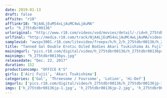 ```yaml
---
date: 2019-01-13
draft: false
affsite: "r18"
afflinkr18: "NjA4LjEuMS4xLjAuMC4wLjAuMA"
url: "h_275tdbr00136"
urloriginal: "http://www.r18.com/videos/vod/movies/detail/-/id=h_275tdbr00136"
urlfinal: "http://media.r18.com/track/NjA4LjEuMS4xLjAuMC4wLjAuMA/videos/vod/movies/detail/-/id=h_275tdbr00136"
samplevid: "awspv3001.r18.com/litevideo/freepv/h/h_2/h_275tdbr00136/h_275tdbr00136_dmb_w.mp4"
title: "Tanned Gal Double Erotic Oiled Bodies Akari Tsukishima Ai Fuji"
mainimgurl: "pics.r18.com/digital/video/h_275tdbr00136/h_275tdbr00136ps.jpg"
mainimgs: "h_275tdbr00136ps.jpg"
releasedate: "Dec. 22, 2017"
duration: 152
productioncomp: "OFFICE K'S"
girls: ['Airi Fujii', 'Akari Tsukishima']
categories: ['Gal', 'Threesome / Foursome', 'Lotion', 'Hi-Def']
imgurls: ['pics.r18.com/digital/video/h_275tdbr00136/h_275tdbr00136jp-1.jpg', 'pics.r18.com/digital/video/h_275tdbr00136/h_275tdbr00136jp-2.jpg', 'pics.r18.com/digital/video/h_275tdbr00136/h_275tdbr00136jp-3.jpg', 'pics.r18.com/digital/video/h_275tdbr00136/h_275tdbr00136jp-4.jpg', 'pics.r18.com/digital/video/h_275tdbr00136/h_275tdbr00136jp-5.jpg', 'pics.r18.com/digital/video/h_275tdbr00136/h_275tdbr00136jp-6.jpg', 'pics.r18.com/digital/video/h_275tdbr00136/h_275tdbr00136jp-7.jpg', 'pics.r18.com/digital/video/h_275tdbr00136/h_275tdbr00136jp-8.jpg', 'pics.r18.com/digital/video/h_275tdbr00136/h_275tdbr00136jp-9.jpg', 'pics.r18.com/digital/video/h_275tdbr00136/h_275tdbr00136jp-10.jpg', 'pics.r18.com/digital/video/h_275tdbr00136/h_275tdbr00136jp-11.jpg', 'pics.r18.com/digital/video/h_275tdbr00136/h_275tdbr00136jp-12.jpg', 'pics.r18.com/digital/video/h_275tdbr00136/h_275tdbr00136jp-13.jpg', 'pics.r18.com/digital/video/h_275tdbr00136/h_275tdbr00136jp-14.jpg', 'pics.r18.com/digital/video/h_275tdbr00136/h_275tdbr00136jp-15.jpg', 'pics.r18.com/digital/video/h_275tdbr00136/h_275tdbr00136jp-16.jpg', 'pics.r18.com/digital/video/h_275tdbr00136/h_275tdbr00136jp-17.jpg', 'pics.r18.com/digital/video/h_275tdbr00136/h_275tdbr00136jp-18.jpg', 'pics.r18.com/digital/video/h_275tdbr00136/h_275tdbr00136jp-19.jpg', 'pics.r18.com/digital/video/h_275tdbr00136/h_275tdbr00136jp-20.jpg']
imgs: ['h_275tdbr00136jp-1.jpg', 'h_275tdbr00136jp-2.jpg', 'h_275tdbr00136jp-3.jpg', 'h_275tdbr00136jp-4.jpg', 'h_275tdbr00136jp-5.jpg', 'h_275tdbr00136jp-6.jpg', 'h_275tdbr00136jp-7.jpg', 'h_275tdbr00136jp-8.jpg', 'h_275tdbr00136jp-9.jpg', 'h_275tdbr00136jp-10.jpg', 'h_275tdbr00136jp-11.jpg', 'h_275tdbr00136jp-12.jpg', 'h_275tdbr00136jp-13.jpg', 'h_275tdbr00136jp-14.jpg', 'h_275tdbr00136jp-15.jpg', 'h_275tdbr00136jp-16.jpg', 'h_275tdbr00136jp-17.jpg', 'h_275tdbr00136jp-18.jpg', 'h_275tdbr00136jp-19.jpg', 'h_275tdbr00136jp-20.jpg']
---
```

